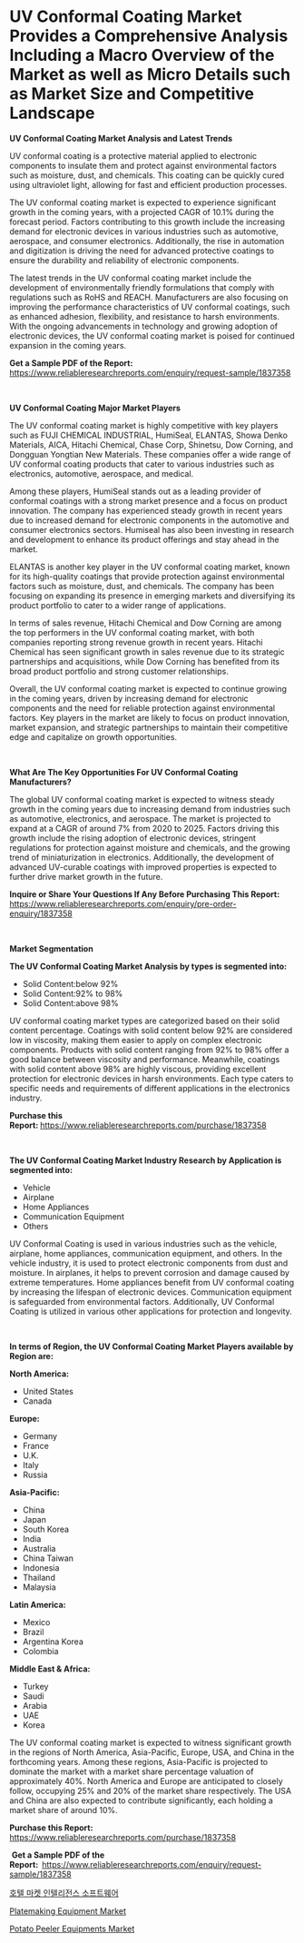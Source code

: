 <p><h1>UV Conformal Coating Market Provides a Comprehensive Analysis Including a Macro Overview of the Market as well as Micro Details such as Market Size and Competitive Landscape</h1></p><p><strong>UV Conformal Coating Market Analysis and Latest Trends</strong></p>
<p><p>UV conformal coating is a protective material applied to electronic components to insulate them and protect against environmental factors such as moisture, dust, and chemicals. This coating can be quickly cured using ultraviolet light, allowing for fast and efficient production processes.</p><p>The UV conformal coating market is expected to experience significant growth in the coming years, with a projected CAGR of 10.1% during the forecast period. Factors contributing to this growth include the increasing demand for electronic devices in various industries such as automotive, aerospace, and consumer electronics. Additionally, the rise in automation and digitization is driving the need for advanced protective coatings to ensure the durability and reliability of electronic components.</p><p>The latest trends in the UV conformal coating market include the development of environmentally friendly formulations that comply with regulations such as RoHS and REACH. Manufacturers are also focusing on improving the performance characteristics of UV conformal coatings, such as enhanced adhesion, flexibility, and resistance to harsh environments. With the ongoing advancements in technology and growing adoption of electronic devices, the UV conformal coating market is poised for continued expansion in the coming years.</p></p>
<p><strong>Get a Sample PDF of the Report:&nbsp;</strong> <a href="https://www.reliableresearchreports.com/enquiry/request-sample/1837358">https://www.reliableresearchreports.com/enquiry/request-sample/1837358</a></p>
<p>&nbsp;</p>
<p><strong>UV Conformal Coating Major Market Players</strong></p>
<p><p>The UV conformal coating market is highly competitive with key players such as FUJI CHEMICAL INDUSTRIAL, HumiSeal, ELANTAS, Showa Denko Materials, AICA, Hitachi Chemical, Chase Corp, Shinetsu, Dow Corning, and Dongguan Yongtian New Materials. These companies offer a wide range of UV conformal coating products that cater to various industries such as electronics, automotive, aerospace, and medical.</p><p>Among these players, HumiSeal stands out as a leading provider of conformal coatings with a strong market presence and a focus on product innovation. The company has experienced steady growth in recent years due to increased demand for electronic components in the automotive and consumer electronics sectors. Humiseal has also been investing in research and development to enhance its product offerings and stay ahead in the market.</p><p>ELANTAS is another key player in the UV conformal coating market, known for its high-quality coatings that provide protection against environmental factors such as moisture, dust, and chemicals. The company has been focusing on expanding its presence in emerging markets and diversifying its product portfolio to cater to a wider range of applications.</p><p>In terms of sales revenue, Hitachi Chemical and Dow Corning are among the top performers in the UV conformal coating market, with both companies reporting strong revenue growth in recent years. Hitachi Chemical has seen significant growth in sales revenue due to its strategic partnerships and acquisitions, while Dow Corning has benefited from its broad product portfolio and strong customer relationships.</p><p>Overall, the UV conformal coating market is expected to continue growing in the coming years, driven by increasing demand for electronic components and the need for reliable protection against environmental factors. Key players in the market are likely to focus on product innovation, market expansion, and strategic partnerships to maintain their competitive edge and capitalize on growth opportunities.</p></p>
<p>&nbsp;</p>
<p><strong>What Are The Key Opportunities For UV Conformal Coating Manufacturers?</strong></p>
<p><p>The global UV conformal coating market is expected to witness steady growth in the coming years due to increasing demand from industries such as automotive, electronics, and aerospace. The market is projected to expand at a CAGR of around 7% from 2020 to 2025. Factors driving this growth include the rising adoption of electronic devices, stringent regulations for protection against moisture and chemicals, and the growing trend of miniaturization in electronics. Additionally, the development of advanced UV-curable coatings with improved properties is expected to further drive market growth in the future.</p></p>
<p><strong>Inquire or Share Your Questions If Any Before Purchasing This Report:</strong> <a href="https://www.reliableresearchreports.com/enquiry/pre-order-enquiry/1837358">https://www.reliableresearchreports.com/enquiry/pre-order-enquiry/1837358</a></p>
<p>&nbsp;</p>
<p><strong>Market Segmentation</strong></p>
<p><strong>The UV Conformal Coating Market Analysis by types is segmented into:</strong></p>
<p><ul><li>Solid Content:below 92%</li><li>Solid Content:92% to 98%</li><li>Solid Content:above 98%</li></ul></p>
<p><p>UV conformal coating market types are categorized based on their solid content percentage. Coatings with solid content below 92% are considered low in viscosity, making them easier to apply on complex electronic components. Products with solid content ranging from 92% to 98% offer a good balance between viscosity and performance. Meanwhile, coatings with solid content above 98% are highly viscous, providing excellent protection for electronic devices in harsh environments. Each type caters to specific needs and requirements of different applications in the electronics industry.</p></p>
<p><strong>Purchase this Report:&nbsp;</strong><a href="https://www.reliableresearchreports.com/purchase/1837358">https://www.reliableresearchreports.com/purchase/1837358</a></p>
<p>&nbsp;</p>
<p><strong>The UV Conformal Coating Market Industry Research by Application is segmented into:</strong></p>
<p><ul><li>Vehicle</li><li>Airplane</li><li>Home Appliances</li><li>Communication Equipment</li><li>Others</li></ul></p>
<p><p>UV Conformal Coating is used in various industries such as the vehicle, airplane, home appliances, communication equipment, and others. In the vehicle industry, it is used to protect electronic components from dust and moisture. In airplanes, it helps to prevent corrosion and damage caused by extreme temperatures. Home appliances benefit from UV conformal coating by increasing the lifespan of electronic devices. Communication equipment is safeguarded from environmental factors. Additionally, UV Conformal Coating is utilized in various other applications for protection and longevity.</p></p>
<p>&nbsp;</p>
<p><strong>In terms of Region, the UV Conformal Coating Market Players available by Region are:</strong></p>
<p>
    <p> <strong> North America: </strong>
        <ul>
            <li>United States</li>
            <li>Canada</li>
        </ul>
        </p> 
    <p> <strong> Europe: </strong>
        <ul>
            <li>Germany</li>
            <li>France</li>
            <li>U.K.</li>
            <li>Italy</li>
            <li>Russia</li>
        </ul>
        </p> 
    <p> <strong> Asia-Pacific: </strong>
        <ul>
            <li>China</li>
            <li>Japan</li>
            <li>South Korea</li>
            <li>India</li>
            <li>Australia</li>
            <li>China Taiwan</li>
            <li>Indonesia</li>
            <li>Thailand</li>
            <li>Malaysia</li>
        </ul>
        </p> 
    <p> <strong> Latin America: </strong>
        <ul>
            <li>Mexico</li>
            <li>Brazil</li>
            <li>Argentina Korea</li>
            <li>Colombia</li>
        </ul>
        </p> 
    <p> <strong> Middle East & Africa: </strong>
        <ul>
            <li>Turkey</li>
            <li>Saudi</li>
            <li>Arabia</li>
            <li>UAE</li>
            <li>Korea</li>
        </ul>
    </p>
    </p>
<p><p>The UV conformal coating market is expected to witness significant growth in the regions of North America, Asia-Pacific, Europe, USA, and China in the forthcoming years. Among these regions, Asia-Pacific is projected to dominate the market with a market share percentage valuation of approximately 40%. North America and Europe are anticipated to closely follow, occupying 25% and 20% of the market share respectively. The USA and China are also expected to contribute significantly, each holding a market share of around 10%.</p></p>
<p><strong>Purchase this Report: </strong><a href="https://www.reliableresearchreports.com/purchase/1837358">https://www.reliableresearchreports.com/purchase/1837358</a></p>
<p>&nbsp;<strong>Get a Sample PDF of the Report:&nbsp;&nbsp;</strong><a href="https://www.reliableresearchreports.com/enquiry/request-sample/1837358">https://www.reliableresearchreports.com/enquiry/request-sample/1837358</a></p>
<p><strong></strong></p>
<p><p><a href="https://medium.com/@felipegrrady654556/%ED%98%B8%ED%85%94-%EC%8B%9C%EC%9E%A5-%EC%A0%95%EB%B3%B4-%EC%86%8C%ED%94%84%ED%8A%B8%EC%9B%A8%EC%96%B4-%EC%8B%9C%EC%9E%A5-%EC%84%B1%EA%B3%B5%EC%A0%81%EC%9D%B8-%EB%B9%84%EC%A6%88%EB%8B%88%EC%8A%A4-%EC%A0%84%EB%9E%B5%EC%9D%98-%ED%95%B5%EC%8B%AC-2031%EB%85%84%EA%B9%8C%EC%A7%80%EC%9D%98-%EC%98%88%EC%B8%A1-619ed9153e66">호텔 마켓 인텔리전스 소프트웨어</a></p><p><a href="https://view.publitas.com/reportprime-1/decoding-the-platemaking-equipment-market-a-deep-dive-into-the-latest-market-trends-market-segmentation-and-competitive-analysis/">Platemaking Equipment Market</a></p><p><a href="https://view.publitas.com/reportprime-1/potato-peeler-equipments-market-provides-detailed-segmentation-of-this-market-based-on-type-application-and-region-and-forecast-for-the-period-from-2024-2031/">Potato Peeler Equipments Market</a></p></p>